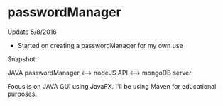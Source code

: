 # passwordManager
Update 5/8/2016
- Started on creating a passwordManager for my own use

Snapshot:

JAVA passwordManager <--> nodeJS API <--> mongoDB server

Focus is on JAVA GUI using JavaFX. I'll be using Maven for educational purposes.
       
